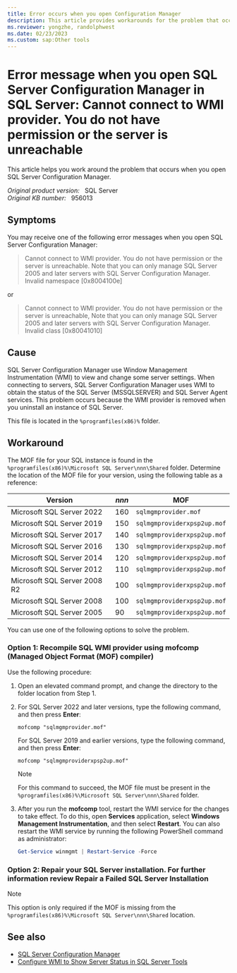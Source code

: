 ```yaml
---
title: Error occurs when you open Configuration Manager
description: This article provides workarounds for the problem that occurs when you open SQL Server Configuration Manager.
ms.reviewer: yongzhe, randolphwest
ms.date: 02/23/2023
ms.custom: sap:Other tools
---
```

# Error message when you open SQL Server Configuration Manager in SQL Server: Cannot connect to WMI provider. You do not have permission or the server is unreachable

This article helps you work around the problem that occurs when you open SQL Server Configuration Manager.

_Original product version:_ &nbsp; SQL Server  
_Original KB number:_ &nbsp; 956013

## Symptoms

You may receive one of the following error messages when you open SQL Server Configuration Manager:

> Cannot connect to WMI provider. You do not have permission or the server is unreachable. Note that you can only manage SQL Server 2005 and later servers with SQL Server Configuration Manager.  
> Invalid namespace [0x8004100e]

or

> Cannot connect to WMI provider. You do not have permission or the server is unreachable, Note that you can only manage SQL Server 2005 and later servers with SQL Server Configuration Manager.  
> Invalid class [0x80041010]

## Cause

SQL Server Configuration Manager use Window Management Instrumentation (WMI) to view and change some server settings. When connecting to servers, SQL Server Configuration Manager uses WMI to obtain the status of the SQL Server (MSSQLSERVER) and SQL Server Agent services. This problem occurs because the WMI provider is removed when you uninstall an instance of SQL Server.

This file is located in the `%programfiles(x86)%` folder.

## Workaround

The MOF file for your SQL instance is found in the `%programfiles(x86)%\Microsoft SQL Server\nnn\Shared` folder. Determine the location of the MOF file for your version, using the following table as a reference:

| Version | _nnn_ | MOF |
| --- | --- | --- |
| Microsoft SQL Server 2022 | 160 | `sqlmgmprovider.mof` |
| Microsoft SQL Server 2019 | 150 | `sqlmgmproviderxpsp2up.mof` |
| Microsoft SQL Server 2017 | 140 | `sqlmgmproviderxpsp2up.mof` |
| Microsoft SQL Server 2016 | 130 | `sqlmgmproviderxpsp2up.mof` |
| Microsoft SQL Server 2014 | 120 | `sqlmgmproviderxpsp2up.mof` |
| Microsoft SQL Server 2012 | 110 | `sqlmgmproviderxpsp2up.mof` |
| Microsoft SQL Server 2008 R2 | 100 | `sqlmgmproviderxpsp2up.mof` |
| Microsoft SQL Server 2008 | 100 | `sqlmgmproviderxpsp2up.mof` |
| Microsoft SQL Server 2005 | 90 | `sqlmgmproviderxpsp2up.mof` |

You can use one of the following options to solve the problem.

### Option 1: Recompile SQL WMI provider using mofcomp (Managed Object Format (MOF) compiler)

Use the following procedure:

1. Open an elevated command prompt, and change the directory to the folder location from Step 1.

1. For SQL Server 2022 and later versions, type the following command, and then press **Enter**:

    ```console
    mofcomp "sqlmgmprovider.mof"
    ```

   For SQL Server 2019 and earlier versions, type the following command, and then press **Enter**:

    ```console
    mofcomp "sqlmgmproviderxpsp2up.mof"
    ```

    > [!NOTE]  
    > For this command to succeed, the MOF file must be present in the `%programfiles(x86)%\Microsoft SQL Server\nnn\Shared` folder.

1. After you run the **mofcomp** tool, restart the WMI service for the changes to take effect. To do this, open **Services** application, select **Windows Management Instrumentation**, and then select **Restart**. You can also restart the WMI service by running the following PowerShell command as administrator:

    ```PowerShell
    Get-Service winmgmt | Restart-Service -Force
    ```

### Option 2: Repair your SQL Server installation. For further information review Repair a Failed SQL Server Installation

> [!NOTE]  
> This option is only required if the MOF is missing from the `%programfiles(x86)%\Microsoft SQL Server\nnn\Shared` location.

## See also

- [SQL Server Configuration Manager](/sql/relational-databases/sql-server-configuration-manager)
- [Configure WMI to Show Server Status in SQL Server Tools](/sql/ssms/configure-wmi-to-show-server-status-in-sql-server-tools)
